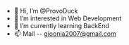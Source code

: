 - 👋 Hi, I’m @ProvoDuck
- 👀 I’m interested in Web Development
- 🌱 I’m currently learning BackEnd 
- 📫 Mail -- gioonia2007@gmail.com

<!---
ProvoDuck/ProvoDuck is a ✨ special ✨ repository because its `README.md` (this file) appears on your GitHub profile.
You can click the Preview link to take a look at your changes.
--->

